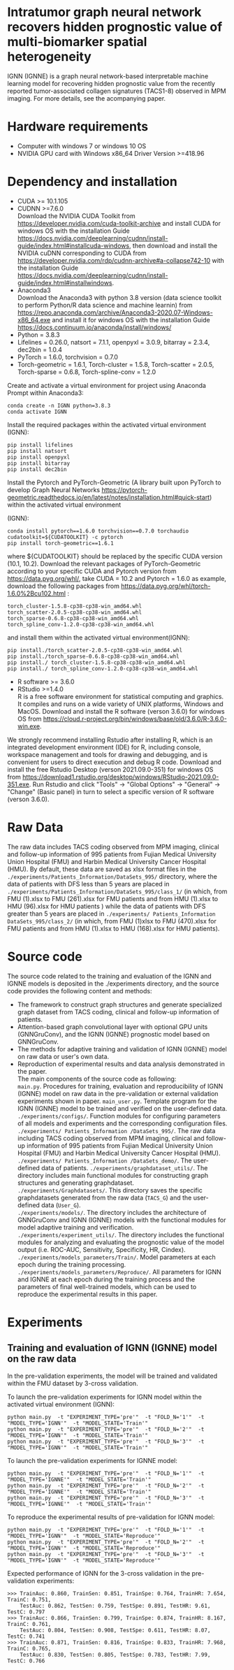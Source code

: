 # Intratumor graph neural network recovers hidden prognostic value of multi-biomarker spatial heterogeneity
IGNN (IGNNE) is a graph neural network-based interpretable machine learning model for recovering hidden prognostic value from the recently reported tumor-associated collagen signatures (TACS1-8) observed in MPM imaging. For more details, see the acompanying paper.
# Hardware requirements  
* Computer with windows 7 or windows 10 OS  
* NVIDIA GPU card with Windows x86_64 Driver Version >=418.96
# Dependency and installation 
* CUDA >= 10.1.105 
* CUDNN >=7.6.0  
Download the NVIDIA CUDA Toolkit from https://developer.nvidia.com/cuda-toolkit-archive and install CUDA for windows OS with the installation Guide https://docs.nvidia.com/deeplearning/cudnn/install-guide/index.html#installcuda-windows, then download and install the NVIDIA cuDNN corresponding to CUDA from https://developer.nvidia.com/rdp/cudnn-archive#a-collapse742-10 with the installation Guide https://docs.nvidia.com/deeplearning/cudnn/install-guide/index.html#installwindows.
* Anaconda3  
Download the Anaconda3 with python 3.8 version (data science toolkit to perform Python/R data science and machine learnin) from https://repo.anaconda.com/archive/Anaconda3-2020.07-Windows-x86_64.exe and install it for windows OS with the installation Guide https://docs.continuum.io/anaconda/install/windows/
*	Python = 3.8.3
*	Lifelines = 0.26.0,  natsort = 7.1.1,  openpyxl = 3.0.9,  bitarray = 2.3.4,  dec2bin = 1.0.4
*	PyTorch = 1.6.0,  torchvision = 0.7.0
*	Torch-geometric = 1.6.1,  Torch-cluster = 1.5.8,  Torch-scatter = 2.0.5,  Torch-sparse = 0.6.8,  Torch-spline-conv = 1.2.0   

Create and activate a virtual environment for project using Anaconda Prompt within Anaconda3:
 ```
conda create -n IGNN python=3.8.3  
conda activate IGNN
```
Install the required packages within the activated virtual environment (IGNN):
```
pip install lifelines
pip install natsort
pip install openpyxl
pip install bitarray
pip install dec2bin
```
Install the Pytorch and PyTorch-Geometric (A library built upon PyTorch to develop Graph Neural Networks https://pytorch-geometric.readthedocs.io/en/latest/notes/installation.html#quick-start) within the activated virtual environment   

(IGNN):
```  
conda install pytorch==1.6.0 torchvision==0.7.0 torchaudio cudatoolkit=${CUDATOOLKIT} -c pytorch
pip install torch-geometric==1.6.1
```
where ${CUDATOOLKIT} should be replaced by the specific CUDA version (10.1, 10.2).
Download the relevant packages of PyTorch-Geometric according to your specific CUDA and Pytorch version from https://data.pyg.org/whl/, take CUDA = 10.2 and Pytorch = 1.6.0 as example, download the following packages from https://data.pyg.org/whl/torch-1.6.0%2Bcu102.html :
```
torch_cluster-1.5.8-cp38-cp38-win_amd64.whl
torch_scatter-2.0.5-cp38-cp38-win_amd64.whl
torch_sparse-0.6.8-cp38-cp38-win_amd64.whl
torch_spline_conv-1.2.0-cp38-cp38-win_amd64.whl
```  
and install them within the activated virtual environment(IGNN):  
```  
pip install./torch_scatter-2.0.5-cp38-cp38-win_amd64.whl
pip install./torch_sparse-0.6.8-cp38-cp38-win_amd64.whl
pip install./ torch_cluster-1.5.8-cp38-cp38-win_amd64.whl
pip install./ torch_spline_conv-1.2.0-cp38-cp38-win_amd64.whl
```
*	R software >= 3.6.0
*	RStudio >=1.4.0  
R is a free software environment for statistical computing and graphics. It compiles and runs on a wide variety of UNIX platforms, Windows and MacOS. Download and install the R software (verson 3.6.0) for windows OS from https://cloud.r-project.org/bin/windows/base/old/3.6.0/R-3.6.0-win.exe.    

We strongly recommend installing Rstudio after installing R, which is an integrated development environment (IDE) for R, including console, workspace management and tools for drawing and debugging, and is convenient for users to direct execution and debug R code. Download and install the free Rstudio Desktop (verson 2021.09.0-351) for windows OS from https://download1.rstudio.org/desktop/windows/RStudio-2021.09.0-351.exe. Run Rstudio and click "Tools" -> "Global Options" -> "General" -> "Change" (Basic panel) in turn to select a specific version of R software (verson 3.6.0).  
# Raw Data
The raw data includes TACS coding observed from MPM imaging, clinical and follow-up information of 995 patients from Fujian Medical University Union Hospital (FMU) and Harbin Medical University Cancer Hospital (HMU). By default, these data are saved as xlsx format files in the `./experiments/Patients_Information/DataSets_995/` directory, where the data of patients with DFS less than 5 years are placed in `./experiments/Patients_Information/DataSets_995/class_1/` (in which, from FMU (1).xlsx to FMU (261).xlsx for FMU patients and from HMU (1).xlsx to HMU (96).xlsx for HMU patients ) while the data of patients with DFS greater than 5 years are placed in `./experiments/ Patients_Information DataSets_995/class_2/` (in which, from FMU (1)xlsx to FMU (470).xlsx for FMU patients and from HMU (1).xlsx to HMU (168).xlsx for HMU patients).
# Source code
The source code related to the training and evaluation of the IGNN and IGNNE models is deposited in the ./experiments directory, and the source code provides the following content and methods:  
*	The framework to construct graph structures and generate specialized graph dataset from TACS coding, clinical and follow-up information of patients.
*	Attention-based graph convolutional layer with optional GPU units (GNNGruConv), and the IGNN (IGNNE) prognostic model based on GNNGruConv.
*	The methods for adaptive training and validation of IGNN (IGNNE) model on raw data or user's own data.
*	Reproduction of experimental results and data analysis demonstrated in the paper.    
The main components of the source code as following:  
`main.py`. Procedures for training, evaluation and reproducibility of IGNN (IGNNE) model on raw data in the pre-validation or external validation experiments shown in paper.
`main_user.py`. Template program for the IGNN (IGNNE) model to be trained and verified on the user-defined data.    
`./experiments/configs/`. Function modules for configuring parameters of all models and experiments and the corresponding configuration files.   
`./experiments/ Patients_Information /DataSets_995/`. The raw data including TACS coding observed from MPM imaging, clinical and follow-up information of 995 patients from Fujian Medical University Union Hospital (FMU) and Harbin Medical University Cancer Hospital (HMU).  
`./experiments/ Patients_Information /DataSets_demo/`. The user-defined data of patients.
`./experiments/graphdataset_utils/`. The directory includes main functional modules for constructing graph structures and generating graphdataset.  
`./experiments/Graphdatasets/`. This directory saves the specific graphdatasets generated from the raw data (`TACS_G`) and the user-defined data (`User_G`).  
`./experiments/models/`. The directory includes the architecture of GNNGruConv and IGNN (IGNNE) models with the functional modules for model adaptive training and verification.
`./experiments/experiment_utils/`. The directory includes the functional modules for analyzing and evaluating the prognostic value of the model output (i.e. ROC-AUC, Sensitivity, Specificity, HR, Cindex).  
`./experiments/models_parameters/Train/`. Model parameters at each epoch during the training processing.  
`./experiments/models_parameters/Reproduce/`. All parameters for IGNN and IGNNE at each epoch during the training process and the parameters of final well-trained models, which can be used to reproduce the experimental results in this paper.  
# Experiments
## Training and evaluation of IGNN (IGNNE) model on the raw data  
In the pre-validation experiments, the model will be trained and validated within the FMU dataset by 3-cross validation.   

To launch the pre-validation experiments for IGNN model within the activated virtual environment (IGNN):    
```  
python main.py  -t "EXPERIMENT_TYPE='pre'"  -t "FOLD_N='1'"  -t "MODEL_TYPE='IGNN'"  -t "MODEL_STATE='Train'" 
python main.py  -t "EXPERIMENT_TYPE='pre'"  -t "FOLD_N='2'"  -t "MODEL_TYPE='IGNN'"  -t "MODEL_STATE='Train'"
python main.py  -t "EXPERIMENT_TYPE='pre'"  -t "FOLD_N='3'"  -t "MODEL_TYPE='IGNN'"  -t "MODEL_STATE='Train'"
```   

To launch the pre-validation experiments for IGNNE model:  
```   
python main.py  -t "EXPERIMENT_TYPE='pre'"  -t "FOLD_N='1'"  -t "MODEL_TYPE='IGNNE'"  -t "MODEL_STATE='Train'" 
python main.py  -t "EXPERIMENT_TYPE='pre'"  -t "FOLD_N='2'"  -t "MODEL_TYPE='IGNNE'"  -t "MODEL_STATE='Train'"
python main.py  -t "EXPERIMENT_TYPE='pre'"  -t "FOLD_N='3'"  -t "MODEL_TYPE='IGNNE'"  -t "MODEL_STATE='Train'"
```   

To reproduce the experimental results of pre-validation for IGNN model:  
```   
python main.py  -t "EXPERIMENT_TYPE='pre'"  -t "FOLD_N='1'"  -t "MODEL_TYPE='IGNN'"  -t "MODEL_STATE='Reproduce'" 
python main.py  -t "EXPERIMENT_TYPE='pre'"  -t "FOLD_N='2'"  -t "MODEL_TYPE='IGNN'"  -t "MODEL_STATE='Reproduce'"
python main.py  -t "EXPERIMENT_TYPE='pre'"  -t "FOLD_N='3'"  -t "MODEL_TYPE='IGNN'"  -t "MODEL_STATE='Reproduce'"
```  
  
Expected performance of IGNN for the 3-cross validation in the pre-validation experiments:    
  
  ``` 
>>> TrainAuc: 0.860, TrainSen: 0.851, TrainSpe: 0.764, TrainHR: 7.654, TrainC: 0.751, 
      TestAuc: 0.862, TestSen: 0.759, TestSpe: 0.891, TestHR: 9.61, TestC: 0.797
>>> TrainAuc: 0.866, TrainSen: 0.799, TrainSpe: 0.874, TrainHR: 8.167, TrainC: 0.761,  
      TestAuc: 0.804, TestSen: 0.908, TestSpe: 0.611, TestHR: 8.07, TestC: 0.741
>>> TrainAuc: 0.871, TrainSen: 0.816, TrainSpe: 0.833, TrainHR: 7.968, TrainC: 0.765, 
      TestAuc: 0.830, TestSen: 0.805, TestSpe: 0.783, TestHR: 7.99, TestC: 0.766   
 ``` 
  











